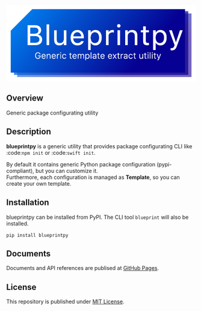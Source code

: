 ![banner](https://raw.githubusercontent.com/Enchan1207/blueprintpy/master/banner.png)

## Overview

Generic package configurating utility

## Description

**blueprintpy** is a generic utility that provides package configurating CLI like :code:`npm init` or :code:`swift init`.

By default it contains generic Python package configuration (pypi-compliant), but you can customize it.  
Furthermore, each configuration is managed as **Template**, so you can create your own template.

## Installation

blueprintpy can be installed from PyPI. The CLI tool `blueprint` will also be installed.

```
pip install blueprintpy
```


## Documents

Documents and API references are publised at [GitHub Pages](https://enchan1207.github.io/blueprintpy/index.html).  

## License

This repository is published under [MIT License](https://github.com/Enchan1207/blueprintpy/blob/master/LICENSE).
